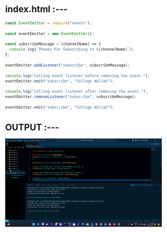 # index.html :---
```index.js
const EventEmitter = require("events");

const eventEmitter = new EventEmitter();

const subscribeMessage = (channelName) => {
  console.log(`Thanks For Subscribing to ${channelName}`);
};

eventEmitter.addListener("subscribe", subscribeMessage);

console.log("Calling event listener before removing the event.");
eventEmitter.emit("subscribe", "College Wallah");

console.log("Calling event listener after removing the event.");
eventEmitter.removeListener("subscribe", subscribeMessage);

eventEmitter.emit("subscribe", "College Wallah");
```

# OUTPUT :---
<img src="./Assigment_9.png" alt="OUTPUT" title="Assigment_9_Output">
